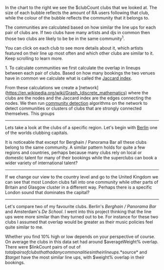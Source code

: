 In the chart to the right we see the $clubCount clubs that we looked at. 
The size of each bubble reflects the amount of RA users following that club, 
while the colour of the bubble reflects the community that it belongs to. 

The communities are calculated based on how similar the line ups for each pair of 
clubs are. If two clubs have many artists and djs in common then those two clubs 
are likely to be be in the same community<sup>1</sup>.

You can click on each club to see more details about it, which artists featured 
on their line up most often and which other clubs are similar to it. Keep
scrolling to learn more.

<div class="footnote">

1\. To calculate communities we first calculate the overlap in lineups between each pair of clubs. Based on how many bookings the two venues have in common we calculate what is called the [Jaccard index](https://en.wikipedia.org/wiki/Jaccard_index). 

From these calculations we create a [network](https://en.wikipedia.org/wiki/Graph_(discrete_mathematics) where the clubs are the nodes and the Jaccard index are the edges connecting the nodes. We then run [community detection](https://en.wikipedia.org/wiki/Louvain_modularity) algorithms on the network to detect communities or clusters of clubs that are strongly connected themselves. This groups 


</div>

--- 

Lets take a look at the clubs of a specific region. Let's begin with 
[Berlin](https://www.residentadvisor.net/events/de/berlin) one of the worlds 
clubbing capitals.

It is noticeable that except for Berghain / Panorama Bar all these clubs belong 
to the same community. A similar pattern holds for quite a few regions and countries, 
perhaps because many clubs rely on local or domestic talent for many of their 
bookings while the superclubs can book a wider variety of international talent?

---

If we change our view to the country level and go to the United Kingdom we can 
see that most London clubs fall into one community while other parts of Britain and 
Glasgow cluster in a different way. Perhaps there is a specific London sound that 
dominates the capital? 

---

Let's compare two of my favourite clubs. Berlin's *Berghain / Panorama Bar* and
Amsterdam's *De School*. I went into this project thinking that the line ups 
 were more similar than they turned out to be. For instance for these two clubs
  I assumed that overlap would be greater as their music policies feel quite 
  similar to me. 
 
Whether you find 10% high or low depends on your perspective of course. On
average the clubs in this data set had around $averageWeight% overlap. There were 
$linkCount pairs of out of $total pairs of clubs that had any commonalities in 
their line ups. *$source* and *$target* have the most similar line ups, with 
$weight% overlap in their bookings.